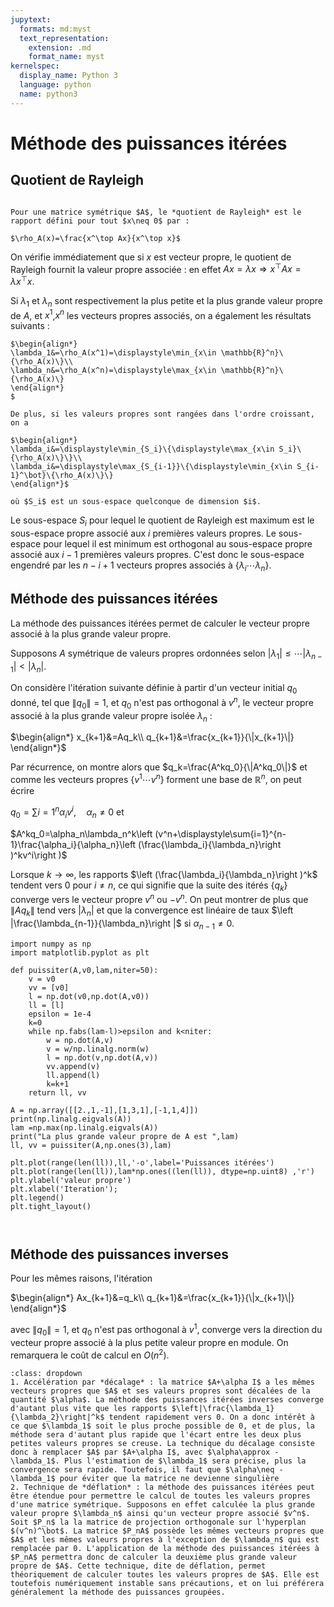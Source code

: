 ```yaml
---
jupytext:
  formats: md:myst
  text_representation:
    extension: .md
    format_name: myst
kernelspec:
  display_name: Python 3
  language: python
  name: python3
---
```

# Méthode des puissances itérées


## Quotient de Rayleigh
```{index} Rayleigh;quotient de 
```
```{prf:definition}
Pour une matrice symétrique $A$, le *quotient de Rayleigh* est le rapport défini pour tout $x\neq 0$ par :

$\rho_A(x)=\frac{x^\top Ax}{x^\top x}$
```
On vérifie immédiatement que si $x$ est vecteur propre, le quotient de Rayleigh fournit la valeur propre associée : en effet $Ax=\lambda x \Rightarrow x^\top Ax=\lambda x^\top x$.

Si $\lambda_1$ et $\lambda_n$ sont respectivement la plus petite et la plus grande valeur propre de $A$, et $x^1$,$x^n$ les vecteurs propres associés, on a également les résultats suivants :

```{prf:theorem} Théorème min-max de Courant-Fischer
$\begin{align*}
\lambda_1&=\rho_A(x^1)=\displaystyle\min_{x\in \mathbb{R}^n}\{\rho_A(x)\}\\
\lambda_n&=\rho_A(x^n)=\displaystyle\max_{x\in \mathbb{R}^n}\{\rho_A(x)\}
\end{align*}
$

De plus, si les valeurs propres sont rangées dans l'ordre croissant, on a 

$\begin{align*}
\lambda_i&=\displaystyle\min_{S_i}\{\displaystyle\max_{x\in S_i}\{\rho_A(x)\}\}\\
\lambda_i&=\displaystyle\max_{S_{i-1}}\{\displaystyle\min_{x\in S_{i-1}^\bot}\{\rho_A(x)\}\}
\end{align*}$

où $S_i$ est un sous-espace quelconque de dimension $i$.
```

Le sous-espace $S_i$ pour lequel le quotient de Rayleigh est maximum est le sous-espace propre associé aux $i$ premières valeurs propres. Le sous-espace pour lequel il est minimum est orthogonal au sous-espace propre associé aux $i-1$ premières valeurs propres. C'est donc le sous-espace engendré par les $n-i+1$ vecteurs propres associés à $\{\lambda_i\cdots\lambda_n\}$.

## Méthode des puissances itérées

La méthode des puissances itérées permet de calculer le vecteur propre associé à la plus grande valeur propre.

Supposons $A$ symétrique de valeurs propres ordonnées selon $|\lambda_1|\leq\cdots|\lambda_{n-1}|<|\lambda_n|$.

On considère l'itération suivante définie à partir d'un vecteur initial $q_0$ donné, tel que $\|q_0\|=1$, et $q_0$ n'est pas orthogonal à $v^n$, le vecteur propre associé à la plus grande valeur propre isolée $\lambda_n$ :

$\begin{align*}
x_{k+1}&=Aq_k\\
q_{k+1}&=\frac{x_{k+1}}{\|x_{k+1}\|}
\end{align*}$

Par récurrence, on montre alors que  $q_k=\frac{A^kq_0}{\|A^kq_0\|}$ et comme les vecteurs propres $\{v^1\cdots v^n\}$ forment une base de $\mathbb{R}^n$, on peut écrire 

 $q_0=\displaystyle\sum{i=1}^n\alpha_iv^i,\quad\alpha_n\neq 0$
 et 

 $A^kq_0=\alpha_n\lambda_n^k\left (v^n+\displaystyle\sum{i=1}^{n-1}\frac{\alpha_i}{\alpha_n}\left (\frac{\lambda_i}{\lambda_n}\right )^kv^i\right )$

 Lorsque $k\rightarrow\infty$, les rapports $\left (\frac{\lambda_i}{\lambda_n}\right )^k$ tendent vers 0 pour $i\neq n$, 
 ce qui signifie que la suite des itérés $\{q_k\}$ converge vers le vecteur propre $v^n$ ou $-v^n$. 
 On peut montrer de plus que $\|Aq_k\|$ tend vers $|\lambda_n|$ et que la convergence est linéaire de taux $\left |\frac{\lambda_{n-1}}{\lambda_n}\right |$ si $\alpha_{n-1}\neq 0$.




```{code-cell} ipython3
import numpy as np
import matplotlib.pyplot as plt

def puissiter(A,v0,lam,niter=50):
    v = v0
    vv = [v0]
    l = np.dot(v0,np.dot(A,v0))
    ll = [l]
    epsilon = 1e-4
    k=0
    while np.fabs(lam-l)>epsilon and k<niter:
        w = np.dot(A,v)
        v = w/np.linalg.norm(w)
        l = np.dot(v,np.dot(A,v))
        vv.append(v)
        ll.append(l)
        k=k+1
    return ll, vv

A = np.array([[2.,1,-1],[1,3,1],[-1,1,4]])
print(np.linalg.eigvals(A))
lam =np.max(np.linalg.eigvals(A))
print("La plus grande valeur propre de A est ",lam)
ll, vv = puissiter(A,np.ones(3),lam)

plt.plot(range(len(ll)),ll,'-o',label='Puissances itérées')
plt.plot(range(len(ll)),lam*np.ones((len(ll)), dtype=np.uint8) ,'r')
plt.ylabel('valeur propre')
plt.xlabel('Iteration');
plt.legend()
plt.tight_layout()



```

## Méthode des puissances inverses

Pour les mêmes raisons, l'itération 

$\begin{align*}
Ax_{k+1}&=q_k\\
q_{k+1}&=\frac{x_{k+1}}{\|x_{k+1}\|}
\end{align*}$

avec $\|q_0\|=1$, et $q_0$ n'est pas orthogonal à $v^1$, converge vers la direction du vecteur propre associé à la plus 
petite valeur propre en module. On remarquera le coût de calcul en $O(n^2)$.

```{prf:remark}
:class: dropdown
1. Accélération par *décalage* : la matrice $A+\alpha I$ a les mêmes vecteurs propres que $A$ et ses valeurs propres sont décalées de la quantité $\alpha$. La méthode des puissances itérées inverses converge d'autant plus vite que les rapports $\left|\frac{\lambda_1}{\lambda_2}\right|^k$ tendent rapidement vers 0. On a donc intérêt à ce que $\lambda_1$ soit le plus proche possible de 0, et de plus, la méthode sera d'autant plus rapide que l'écart entre les deux plus petites valeurs propres se creuse. La technique du décalage consiste donc à remplacer $A$ par $A+\alpha I$, avec $\alpha\approx -\lambda_1$. Plus l'estimation de $\lambda_1$ sera précise, plus la convergence sera rapide. Toutefois, il faut que $\alpha\neq -\lambda_1$ pour éviter que la matrice ne devienne singulière
2. Technique de *déflation* : la méthode des puissances itérées peut être étendue pour permettre le calcul de toutes les valeurs propres d'une matrice symétrique. Supposons en effet calculée la plus grande valeur propre $\lambda_n$ ainsi qu'un vecteur propre associé $v^n$. Soit $P_n$ la la matrice de projection orthogonale sur l'hyperplan $(v^n)^\bot$. La matrice $P_nA$ possède les mêmes vecteurs propres que $A$ et les mêmes valeurs propres à l'exception de $\lambda_n$ qui est remplacée par 0. L'application de la méthode des puissances itérées à $P_nA$ permettra donc de calculer la deuxième plus grande valeur propre de $A$. Cette technique, dite de déflation, permet théoriquement de calculer toutes les valeurs propres de $A$. Elle est toutefois numériquement instable sans précautions, et on lui préférera généralement la méthode des puissances groupées.
```

